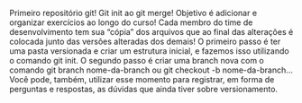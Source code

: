 Primeiro repositório git!
Git init ao git merge!
Objetivo é adicionar e organizar exercícios ao longo do curso!
Cada membro do time de desenvolvimento tem sua “cópia” dos arquivos que ao final das alterações é colocada junto das versões alteradas dos demais!
O primeiro passo é ter uma pasta versionada e criar um estrutura inicial, e fazemos isso utilizando o comando git init. O segundo passo é criar uma branch nova com o comando git branch nome-da-branch ou git checkout -b nome-da-branch… Você pode, também, utilizar esse momento para registrar, em forma de perguntas e respostas, as dúvidas que ainda tiver sobre versionamento.